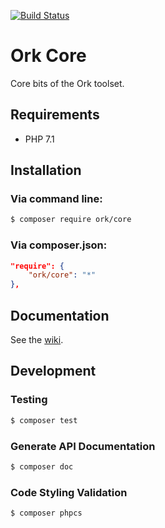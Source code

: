 [![Build Status](https://secure.travis-ci.org/AlexHowansky/ork-core.svg?branch=master)](https://secure.travis-ci.org/AlexHowansky/ork-core)

# Ork Core

Core bits of the Ork toolset.

## Requirements
* PHP 7.1

## Installation

### Via command line:
```bash
$ composer require ork/core
```

### Via composer.json:
```json
"require": {
    "ork/core": "*"
},
```

## Documentation

See the [wiki](wiki).

## Development

### Testing
```bash
$ composer test
```

### Generate API Documentation
```bash
$ composer doc
```

### Code Styling Validation
```bash
$ composer phpcs
```
